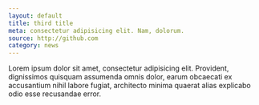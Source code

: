 ```yaml
---
layout: default
title: third title
meta: consectetur adipisicing elit. Nam, dolorum.
source: http://github.com
category: news
---
```


Lorem ipsum dolor sit amet, consectetur adipisicing elit. Provident, dignissimos quisquam assumenda omnis dolor, earum obcaecati ex accusantium nihil labore fugiat, architecto minima quaerat alias explicabo odio esse recusandae error.